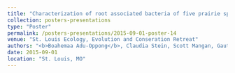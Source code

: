 ```yaml
---
title: "Characterization of root associated bacteria of five prairie species"
collection: posters-presentations
type: "Poster"
permalink: /posters-presentations/2015-09-01-poster-14
venue: "St. Louis Ecology, Evolution and Conseration Retreat"
authors: "<b>Boahemaa Adu-Oppong</b>, Claudia Stein, Scott Mangan, Gautam Dantas"
date: 2015-09-01
location: "St. Louis, MO"
---
```

